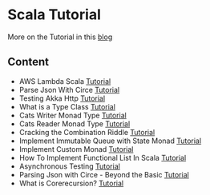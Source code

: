 # Scala Tutorial

More on the Tutorial in this [blog](https://edward-huang.com/)

## Content
- AWS Lambda Scala [Tutorial](https://edward-huang.com/aws/cloud/2019/11/28/how-to-setup-aws-lambda-in-scala-without-any-external-library/)
- Parse Json With Circe [Tutorial](https://edward-huang.com/scala/tech/soft-development/etl/circe/2019/11/28/6-quick-tips-to-parse-json-with-circe/)
- Testing Akka Http [Tutorial](https://edward-huang.com/unit-test/software-development/scala/2019/11/28/akka-http-client-how-to-create-unit-test-for-http-single-request-in-scala/)
- What is a Type Class [Tutorial](https://edward-huang.com/functional-programming/2020/01/02/wtf-is-a-type-class/)
- Cats Writer Monad Type [Tutorial](https://edward-huang.com/scala/cats/programming/functional-programming/2020/01/27/how-to-create-a-logging-operation-in-a-multi-threaded-environment/)
- Cats Reader Monad Type [Tutorial](https://edward-huang.com/functional-programming/scala/cats/monad/tech/2020/01/29/how-to-set-up-your-own-dependency-injection-with-reader/)
- Cracking the Combination Riddle [Tutorial](https://edward-huang.com/functional-programming/programming/scala/algorithm/jobs/2020/02/14/cracking-the-combination-recursive-riddle/)
- Implement Immutable Queue with State Monad [Tutorial](https://edward-huang.com/scala/software-development/programming/2020/03/09/demystify-builder-pattern-in-scala/)
- Implement Custom Monad [Tutorial](https://edward-huang.com/functional-programming/scala/programming/monad/2020/03/16/let-me-teach-you-how-to-implement-monad-with-cats/)
- How To Implement Functional List In Scala [Tutorial](https://edward-huang.com/functional-programming/scala/2020/04/14/how-to-implement-functional-list-in-scala/) 
- Asynchronous Testing [Tutorial](https://edward-huang.com/scala/functional-programming/cats/2020/04/19/how-to-test-code-with-side-effect-in-a-pure-way-in-scala/)
- Parsing Json with Circe - Beyond the Basic [Tutorial](https://edward-huang.com/circe/2020/07/21/parsing-json-with-circe-beyond-the-basics/)
- What is Corerecursion? [Tutorial]()